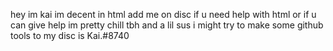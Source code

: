 hey im kai
im decent in html 
add me on disc if u need help with html or if u can give help 
im pretty chill tbh
and a lil sus
i might try to make some github tools to 
my disc is Kai.#8740


<!---
KaiiHtml/KaiiHtml is a ✨ special ✨ repository because its `README.md` (this file) appears on your GitHub profile.
You can click the Preview link to take a look at your changes.
--->
